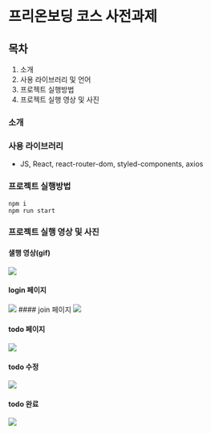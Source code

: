 # 프리온보딩 코스 사전과제

## 목차 
1. 소개 
2. 사용 라이브러리 및 언어 
3. 프로젝트 실행방법
4. 프로젝트 실행 영상 및 사진 


### 소개

### 사용 라이브러리 
- JS, React, react-router-dom, styled-components, axios

### 프로젝트 실행방법 

```
npm i 
npm run start
```

### 프로젝트 실행 영상 및 사진 

#### 샐행 영상(gif)
<img src="https://user-images.githubusercontent.com/59095793/185795562-a6edf4f7-eb37-4e37-b671-815e2bc50d08.gif">

#### login 페이지

<img src="https://user-images.githubusercontent.com/59095793/185795674-d1b65216-e3a2-494c-8126-b1afe3a8eada.png">
#### join 페이지 

<img src="https://user-images.githubusercontent.com/59095793/185795702-67481cd7-38d5-4d95-a43f-9a144c1bcd6b.png">

#### todo 페이지
<img src="https://user-images.githubusercontent.com/59095793/185795640-4c82a92c-633d-44ec-9582-bfc6e9f5af00.png"> 

#### todo 수정
<img src="https://user-images.githubusercontent.com/59095793/185795796-193ba5b9-27c5-4850-9c5f-962d886a6c79.png">

#### todo 완료 
<img src="https://user-images.githubusercontent.com/59095793/185795827-3a620b59-2520-46d2-b778-da9031b2ef6c.png">
